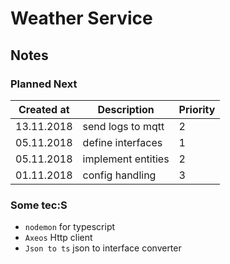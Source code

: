 # Weather Service

## Notes

### Planned Next

| Created at | Description        | Priority |
| ---------- | -----------------  | -------- |
| 13.11.2018 | send logs to mqtt  | 2        |
| 05.11.2018 | define interfaces  | 1        |
| 05.11.2018 | implement entities | 2        |
| 01.11.2018 | config handling    | 3        |


### Some tec:S

- `nodemon` for typescript 
- `Axeos` Http client
- `Json to ts` json to interface converter

